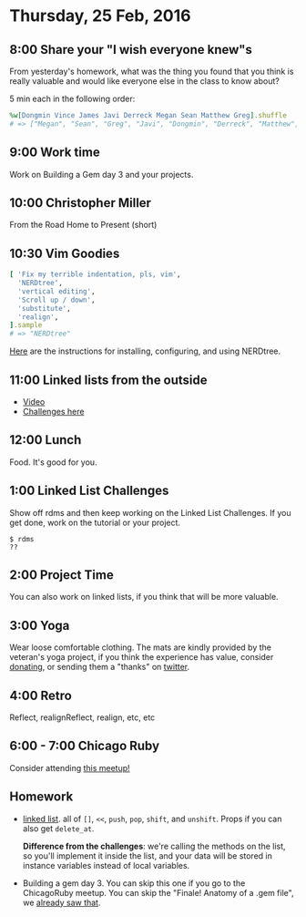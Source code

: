 Thursday, 25 Feb, 2016
======================


8:00 Share your "I wish everyone knew"s
---------------------------------------

From yesterday's homework, what was the thing you found that you
think is really valuable and would like everyone else in the class
to know about?

5 min each in the following order:

```ruby
%w[Dongmin Vince James Javi Derreck Megan Sean Matthew Greg].shuffle
# => ["Megan", "Sean", "Greg", "Javi", "Dongmin", "Derreck", "Matthew", "James", "Vince"]
```


9:00 Work time
--------------

Work on Building a Gem day 3 and your projects.


10:00 Christopher Miller
------------------------

From the Road Home to Present (short)


10:30 Vim Goodies
-----------------

```ruby
[ 'Fix my terrible indentation, pls, vim',
  'NERDtree',
  'vertical editing',
  'Scroll up / down',
  'substitute',
  'realign',
].sample
# => "NERDtree"
```

[Here](https://github.com/CodePlatoon/curriculum/blob/fcbb6056331cf6068fb5b937967bd385625613a5/phase1/vim_nerdtree.md)
are the instructions for installing, configuring, and using NERDtree.


11:00 Linked lists from the outside
-----------------------------------

* [Video](https://vimeo.com/156726608)
* [Challenges here](https://github.com/JoshCheek/linked_list_challenges)


12:00 Lunch
-----------

Food. It's good for you.


1:00 Linked List Challenges
---------------------------

Show off rdms and then keep working on the Linked List Challenges.
If you get done, work on the tutorial or your project.

```
$ rdms
??
```


2:00 Project Time
-----------------

You can also work on linked lists, if you think that will be more valuable.


3:00 Yoga
---------

Wear loose comfortable clothing.
The mats are kindly provided by the veteran's yoga project,
if you think the experience has value, consider [donating](http://www.veteransyogaproject.org/donate.html),
or sending them a "thanks" on [twitter](https://twitter.com/veteransyoga).



4:00 Retro
----------

Reflect, realignReflect, realign, etc, etc


6:00 - 7:00 Chicago Ruby
------------------------

Consider attending [this meetup!](http://www.meetup.com/ChicagoRuby/events/224393434/)


Homework
--------

* [linked list](https://github.com/CodePlatoon/curriculum/blob/master/phase1/linked_list_tdd.md).
  all of `[]`, `<<`, `push`, `pop`, `shift`, and `unshift`.
  Props if you can also get `delete_at`.

  **Difference from the challenges**: we're calling the methods
  on the list, so you'll implement it inside the list,
  and your data will be stored in instance variables instead of
  local variables.
* Building a gem day 3. You can skip this one if you go to the ChicagoRuby meetup.
  You can skip the "Finale! Anatomy of a .gem file",
  we [already saw that](https://vimeo.com/155068252).
